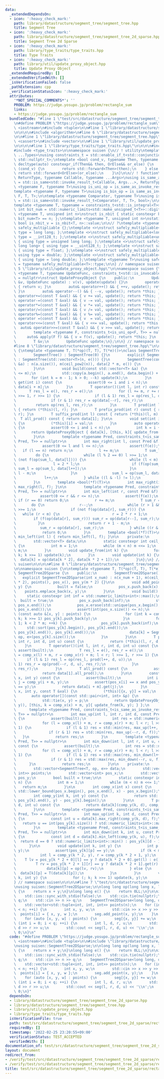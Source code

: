 ```yaml
---
data:
  _extendedDependsOn:
  - icon: ':heavy_check_mark:'
    path: library/datastructure/segment_tree/segment_tree.hpp
    title: Segment Tree
  - icon: ':heavy_check_mark:'
    path: library/datastructure/segment_tree/segment_tree_2d_sparse.hpp
    title: Segment Tree 2d Sparse
  - icon: ':heavy_check_mark:'
    path: library/type_traits/type_traits.hpp
    title: Type Traits
  - icon: ':heavy_check_mark:'
    path: library/util/update_proxy_object.hpp
    title: Update Proxy Object
  _extendedRequiredBy: []
  _extendedVerifiedWith: []
  _isVerificationFailed: false
  _pathExtension: cpp
  _verificationStatusIcon: ':heavy_check_mark:'
  attributes:
    '*NOT_SPECIAL_COMMENTS*': ''
    PROBLEM: https://judge.yosupo.jp/problem/rectangle_sum
    links:
    - https://judge.yosupo.jp/problem/rectangle_sum
  bundledCode: "#line 1 \"test/src/datastructure/segment_tree/segment_tree_2d_sparse/rectangle_sum.test.cpp\"\
    \n#define PROBLEM \"https://judge.yosupo.jp/problem/rectangle_sum\"\n\n#include\
    \ <iostream>\n#include <tuple>\n\n#line 1 \"library/datastructure/segment_tree/segment_tree_2d_sparse.hpp\"\
    \n\n\n\n#include <algorithm>\n#line 6 \"library/datastructure/segment_tree/segment_tree_2d_sparse.hpp\"\
    \n\n#line 1 \"library/datastructure/segment_tree/segment_tree.hpp\"\n\n\n\n#include\
    \ <cassert>\n#include <vector>\n\n#line 1 \"library/util/update_proxy_object.hpp\"\
    \n\n\n\n#line 1 \"library/type_traits/type_traits.hpp\"\n\n\n\n#include <limits>\n\
    #include <type_traits>\n\nnamespace suisen {\n// ! utility\ntemplate <typename\
    \ ...Types>\nusing constraints_t = std::enable_if_t<std::conjunction_v<Types...>,\
    \ std::nullptr_t>;\ntemplate <bool cond_v, typename Then, typename OrElse>\nconstexpr\
    \ decltype(auto) constexpr_if(Then&& then, OrElse&& or_else) {\n    if constexpr\
    \ (cond_v) {\n        return std::forward<Then>(then);\n    } else {\n       \
    \ return std::forward<OrElse>(or_else);\n    }\n}\n\n// ! function\ntemplate <typename\
    \ ReturnType, typename Callable, typename ...Args>\nusing is_same_as_invoke_result\
    \ = std::is_same<std::invoke_result_t<Callable, Args...>, ReturnType>;\ntemplate\
    \ <typename F, typename T>\nusing is_uni_op = is_same_as_invoke_result<T, F, T>;\n\
    template <typename F, typename T>\nusing is_bin_op = is_same_as_invoke_result<T,\
    \ F, T, T>;\n\ntemplate <typename Comparator, typename T>\nusing is_comparator\
    \ = std::is_same<std::invoke_result_t<Comparator, T, T>, bool>;\n\n// ! integral\n\
    template <typename T, typename = constraints_t<std::is_integral<T>>>\nconstexpr\
    \ int bit_num = std::numeric_limits<std::make_unsigned_t<T>>::digits;\ntemplate\
    \ <typename T, unsigned int n>\nstruct is_nbit { static constexpr bool value =\
    \ bit_num<T> == n; };\ntemplate <typename T, unsigned int n>\nstatic constexpr\
    \ bool is_nbit_v = is_nbit<T, n>::value;\n\n// ?\ntemplate <typename T>\nstruct\
    \ safely_multipliable {};\ntemplate <>\nstruct safely_multipliable<int> { using\
    \ type = long long; };\ntemplate <>\nstruct safely_multipliable<long long> { using\
    \ type = __int128_t; };\ntemplate <>\nstruct safely_multipliable<unsigned int>\
    \ { using type = unsigned long long; };\ntemplate <>\nstruct safely_multipliable<unsigned\
    \ long long> { using type = __uint128_t; };\ntemplate <>\nstruct safely_multipliable<float>\
    \ { using type = float; };\ntemplate <>\nstruct safely_multipliable<double> {\
    \ using type = double; };\ntemplate <>\nstruct safely_multipliable<long double>\
    \ { using type = long double; };\ntemplate <typename T>\nusing safely_multipliable_t\
    \ = typename safely_multipliable<T>::type;\n\n} // namespace suisen\n\n\n#line\
    \ 5 \"library/util/update_proxy_object.hpp\"\n\nnamespace suisen {\n\ntemplate\
    \ <typename T, typename UpdateFunc, constraints_t<std::is_invocable<UpdateFunc>>\
    \ = nullptr>\nstruct UpdateProxyObject {\n    public:\n        UpdateProxyObject(T\
    \ &v, UpdateFunc update) : v(v), update(update) {}\n        operator T() const\
    \ { return v; }\n        auto& operator++() && { ++v, update(); return *this;\
    \ }\n        auto& operator--() && { --v, update(); return *this; }\n        auto&\
    \ operator+=(const T &val) && { v += val, update(); return *this; }\n        auto&\
    \ operator-=(const T &val) && { v -= val, update(); return *this; }\n        auto&\
    \ operator*=(const T &val) && { v *= val, update(); return *this; }\n        auto&\
    \ operator/=(const T &val) && { v /= val, update(); return *this; }\n        auto&\
    \ operator%=(const T &val) && { v %= val, update(); return *this; }\n        auto&\
    \ operator =(const T &val) && { v  = val, update(); return *this; }\n        auto&\
    \ operator<<=(const T &val) && { v <<= val, update(); return *this; }\n      \
    \  auto& operator>>=(const T &val) && { v >>= val, update(); return *this; }\n\
    \        template <typename F, constraints_t<is_uni_op<F, T>> = nullptr>\n   \
    \     auto& apply(F f) && { v = f(v), update(); return *this; }\n    private:\n\
    \        T &v;\n        UpdateFunc update;\n};\n\n} // namespace suisen\n\n\n\
    #line 8 \"library/datastructure/segment_tree/segment_tree.hpp\"\n\nnamespace suisen\
    \ {\ntemplate <typename T, T(*op)(T, T), T(*e)()>\nclass SegmentTree {\n    public:\n\
    \        SegmentTree() : SegmentTree(0) {}\n        explicit SegmentTree(int n)\
    \ : SegmentTree(std::vector<T>(n, e())) {}\n        SegmentTree(const std::vector<T>\
    \ &a) : n(a.size()), m(ceil_pow2(n)), data(2 * m, e()) {\n            build(a);\n\
    \        }\n\n        void build(const std::vector<T> &a) {\n            assert(int(a.size())\
    \ <= m);\n            std::copy(a.begin(), a.end(), data.begin() + m);\n     \
    \       for (int k = m - 1; k > 0; --k) update(k);\n        }\n        const T&\
    \ get(int i) const {\n            assert(0 <= i and i < n);\n            return\
    \ data[i + m];\n        }\n        T operator()(int l, int r) const {\n      \
    \      T res_l = e(), res_r = e();\n            for (l += m, r += m; l < r; l\
    \ >>= 1, r >>= 1) {\n                if (l & 1) res_l = op(res_l, data[l++]);\n\
    \                if (r & 1) res_r = op(data[--r], res_r);\n            }\n   \
    \         return op(res_l, res_r);\n        }\n        T prod(int l, int r) const\
    \ { return (*this)(l, r); }\n        T prefix_prod(int r) const { return (*this)(0,\
    \ r); }\n        T suffix_prod(int l) const { return (*this)(l, m); }\n      \
    \  T all_prod() const { return data[1]; }\n\n        void set(int i, const T &val)\
    \ {\n            (*this)[i] = val;\n        }\n        auto operator[](int i)\
    \ {\n            assert(0 <= i and i < n);\n            int k = i + m;\n     \
    \       return UpdateProxyObject { data[k], [this, k]{ update_from(k); } };\n\
    \        }\n\n        template <typename Pred, constraints_t<is_same_as_invoke_result<bool,\
    \ Pred, T>> = nullptr>\n        int max_right(int l, const Pred &f) const {\n\
    \            assert(0 <= l and l <= n);\n            assert(f(e));\n         \
    \   if (l == n) return n;\n            l += m;\n            T sum_l = e;\n   \
    \         do {\n                while (l % 2 == 0) l >>= 1;\n                if\
    \ (not f(op(sum_l, data[l]))) {\n                    while (l < m) {\n       \
    \                 l = 2 * l;\n                        if (f(op(sum_l, data[l])))\
    \ sum_l = op(sum_l, data[l++]);\n                    }\n                    return\
    \ l - m;\n                }\n                sum_l = op(sum_l, data[l]);\n   \
    \             l++;\n            } while ((l & -l) != l);\n            return n;\n\
    \        }\n        template <bool(*f)(T)>\n        int max_right(int l) { return\
    \ max_right(l, f); }\n\n        template <typename Pred, constraints_t<is_same_as_invoke_result<bool,\
    \ Pred, T>> = nullptr>\n        int min_left(int r, const Pred &f) const {\n \
    \           assert(0 <= r && r <= n);\n            assert(f(e));\n           \
    \ if (r == 0) return 0;\n            r += m;\n            T sum_r = e;\n     \
    \       do {\n                r--;\n                while (r > 1 && (r % 2)) r\
    \ >>= 1;\n                if (not f(op(data[r], sum_r))) {\n                 \
    \   while (r < m) {\n                        r = 2 * r + 1;\n                \
    \        if (f(op(data[r], sum_r))) sum_r = op(data[r--], sum_r);\n          \
    \          }\n                    return r + 1 - m;\n                }\n     \
    \           sum_r = op(data[r], sum_r);\n            } while ((r & -r) != r);\n\
    \            return 0;\n        }\n        template <bool(*f)(T)>\n        int\
    \ min_left(int l) { return min_left(l, f); }\n\n    private:\n        int n, m;\n\
    \        std::vector<T> data;\n\n        static constexpr int ceil_pow2(int n)\
    \ {\n            int m = 1;\n            while (m < n) m <<= 1;\n            return\
    \ m;\n        }\n        void update_from(int k) {\n            for (k >>= 1;\
    \ k; k >>= 1) update(k);\n        }\n        void update(int k) {\n          \
    \  data[k] = op(data[k * 2], data[k * 2 + 1]);\n        }\n};\n} // namespace\
    \ suisen\n\n\n\n#line 8 \"library/datastructure/segment_tree/segment_tree_2d_sparse.hpp\"\
    \n\nnamespace suisen {\n\ntemplate <typename T, T(*op)(T, T), T(*e)()>\nclass\
    \ SegmentTree2DSparse {\n    public:\n        SegmentTree2DSparse() {}\n     \
    \   explicit SegmentTree2DSparse(int x_num) : n(x_num + 1), m(ceil_pow2(n)), data(m\
    \ * 2), points(), pos_x(), pos_y(m * 2) {}\n\n        void add_point(int x, int\
    \ y) {\n            built = false;\n            pos_x.push_back(x);\n        \
    \    points.emplace_back(x, y);\n        }\n\n        void build() {\n       \
    \     static constexpr int inf = std::numeric_limits<int>::max();\n          \
    \  built = true;\n            pos_x.push_back(inf);\n            std::sort(pos_x.begin(),\
    \ pos_x.end());\n            pos_x.erase(std::unique(pos_x.begin(), pos_x.end()),\
    \ pos_x.end());\n            assert(int(pos_x.size()) <= n);\n            for\
    \ (const auto &[x, y] : points) {\n                for (int k = comp_x(x) + m;\
    \ k; k >>= 1) pos_y[k].push_back(y);\n            }\n            for (int k =\
    \ 1; k < 2 * m; ++k) {\n                pos_y[k].push_back(inf);\n           \
    \     std::sort(pos_y[k].begin(), pos_y[k].end());\n                pos_y[k].erase(std::unique(pos_y[k].begin(),\
    \ pos_y[k].end()), pos_y[k].end());\n                data[k] = SegmentTree<T,\
    \ op, e>(pos_y[k].size());\n            }\n        }\n\n        T prod(int l,\
    \ int r, int d, int u) const {\n            return (*this)(l, r, d, u);\n    \
    \    }\n        T operator()(int l, int r, int d, int u) const {\n           \
    \ assert(built);\n            T res_l = e(), res_r = e();\n            for (l\
    \ = comp_x(l) + m, r = comp_x(r) + m; l < r; l >>= 1, r >>= 1) {\n           \
    \     if (l & 1) res_l = op(res_l, prod(l++, d, u));\n                if (r &\
    \ 1) res_r = op(prod(--r, d, u), res_r);\n            }\n            return op(res_l,\
    \ res_r);\n        }\n        T all_prod() const {\n            assert(built);\n\
    \            return data[1].all_prod();\n        }\n\n        const T& get(int\
    \ x, int y) const {\n            assert(built);\n            int i = comp_x(x),\
    \ j = comp_y(i + m, y);\n            assert(pos_x[i] == x and pos_y[i + m][j]\
    \ == y);\n            return data[i + m].get(j);\n        }\n        void set(int\
    \ x, int y, const T &val) {\n            (*this)[{x, y}] = val;\n        }\n \
    \       auto operator[](const std::pair<int, int> &p) {\n            int x, y;\n\
    \            std::tie(x, y) = p;\n            return UpdateProxyObject { const_cast<T&>(get(x,\
    \ y)), [this, k = comp_x(x) + m, y]{ update_from(k, y); } };\n        }\n\n  \
    \      template <typename Pred, constraints_t<is_same_as_invoke_result<bool, Pred,\
    \ T>> = nullptr>\n        int max_up(int l, int r, int d, const Pred &f) const\
    \ {\n            assert(built);\n            int res = std::numeric_limits<int>::max();\n\
    \            for (l = comp_x(l) + m, r = comp_x(r) + m; l < r; l >>= 1, r >>=\
    \ 1) {\n                if (l & 1) res = std::min(res, max_up(l++, d, f));\n \
    \               if (r & 1) res = std::min(res, max_up(--r, d, f));\n         \
    \   }\n            return res;\n        }\n        template <typename Pred, constraints_t<is_same_as_invoke_result<bool,\
    \ Pred, T>> = nullptr>\n        int min_down(int l, int r, int u, const Pred &f)\
    \ const {\n            assert(built);\n            int res = std::numeric_limits<int>::min();\n\
    \            for (l = comp_x(l) + m, r = comp_x(r) + m; l < r; l >>= 1, r >>=\
    \ 1) {\n                if (l & 1) res = std::max(res, min_down(l++, u, f));\n\
    \                if (r & 1) res = std::max(res, min_down(--r, u, f));\n      \
    \      }\n            return res;\n        }\n\n    private:\n        int n, m;\n\
    \        std::vector<SegmentTree<T, op, e>> data;\n        std::vector<std::pair<int,\
    \ int>> points;\n        std::vector<int> pos_x;\n        std::vector<std::vector<int>>\
    \ pos_y;\n        bool built = true;\n\n        static constexpr int ceil_pow2(int\
    \ n) {\n            int m = 1;\n            while (m < n) m <<= 1;\n         \
    \   return m;\n        }\n\n        int comp_x(int x) const {\n            return\
    \ std::lower_bound(pos_x.begin(), pos_x.end(), x) - pos_x.begin();\n        }\n\
    \        int comp_y(int k, int y) const {\n            return std::lower_bound(pos_y[k].begin(),\
    \ pos_y[k].end(), y) - pos_y[k].begin();\n        }\n\n        T prod(int k, int\
    \ d, int u) const {\n            return data[k](comp_y(k, d), comp_y(k, u));\n\
    \        }\n\n        template <typename Pred, constraints_t<is_same_as_invoke_result<bool,\
    \ Pred, T>> = nullptr>\n        int max_up(int k, int d, const Pred &f) const\
    \ {\n            const int u = data[k].max_right(comp_y(k, d), f);\n         \
    \   return u == int(pos_y[k].size()) ? std::numeric_limits<int>::max() : pos_y[k][u];\n\
    \        }\n        template <typename Pred, constraints_t<is_same_as_invoke_result<bool,\
    \ Pred, T>> = nullptr>\n        int min_down(int k, int u, const Pred &f) const\
    \ {\n            const int d = data[k].min_left(comp_y(k, u), f);\n          \
    \  return d == 0 ? std::numeric_limits<int>::min() : pos_y[k][d - 1] + 1;\n  \
    \      }\n\n        void update(int k, int y) {\n            int p = comp_y(k,\
    \ y);\n            assert(pos_y[k][p] == y);\n            if (k < m) {\n     \
    \           int l = comp_y(k * 2, y), r = comp_y(k * 2 + 1, y);\n            \
    \    T lv = pos_y[k * 2 + 0][l] == y ? data[k * 2 + 0].get(l) : e();\n       \
    \         T rv = pos_y[k * 2 + 1][r] == y ? data[k * 2 + 1].get(r) : e();\n  \
    \              data[k][p] = op(lv, rv);\n            } else {\n              \
    \  data[k][p] = T(data[k][p]);\n            }\n        }\n        void update_from(int\
    \ k, int y) {\n            for (; k; k >>= 1) update(k, y);\n        }\n};\n\n\
    } // namespace suisen\n\n\n\n#line 7 \"test/src/datastructure/segment_tree/segment_tree_2d_sparse/rectangle_sum.test.cpp\"\
    \nusing suisen::SegmentTree2DSparse;\n\nlong long op(long long x, long long y)\
    \ {\n    return x + y;\n}\nlong long e() {\n    return 0LL;\n}\n\nint main() {\n\
    \    std::ios::sync_with_stdio(false);\n    std::cin.tie(nullptr);\n    int n,\
    \ q;\n    std::cin >> n >> q;\n    SegmentTree2DSparse<long long, op, e> seg(n);\n\
    \    std::vector<std::tuple<int, int, int>> points(n);\n    for (int i = 0; i\
    \ < n; ++i) {\n        int x, y, w;\n        std::cin >> x >> y >> w;\n      \
    \  points[i] = { x, y, w };\n        seg.add_point(x, y);\n    }\n    seg.build();\n\
    \    for (auto [x, y, w] : points) {\n        seg[{x, y}] += w;\n    }\n    for\
    \ (int i = 0; i < q; ++i) {\n        int l, d, r, u;\n        std::cin >> l >>\
    \ d >> r >> u;\n        std::cout << seg(l, r, d, u) << '\\n';\n    }\n    return\
    \ 0;\n}\n"
  code: "#define PROBLEM \"https://judge.yosupo.jp/problem/rectangle_sum\"\n\n#include\
    \ <iostream>\n#include <tuple>\n\n#include \"library/datastructure/segment_tree/segment_tree_2d_sparse.hpp\"\
    \nusing suisen::SegmentTree2DSparse;\n\nlong long op(long long x, long long y)\
    \ {\n    return x + y;\n}\nlong long e() {\n    return 0LL;\n}\n\nint main() {\n\
    \    std::ios::sync_with_stdio(false);\n    std::cin.tie(nullptr);\n    int n,\
    \ q;\n    std::cin >> n >> q;\n    SegmentTree2DSparse<long long, op, e> seg(n);\n\
    \    std::vector<std::tuple<int, int, int>> points(n);\n    for (int i = 0; i\
    \ < n; ++i) {\n        int x, y, w;\n        std::cin >> x >> y >> w;\n      \
    \  points[i] = { x, y, w };\n        seg.add_point(x, y);\n    }\n    seg.build();\n\
    \    for (auto [x, y, w] : points) {\n        seg[{x, y}] += w;\n    }\n    for\
    \ (int i = 0; i < q; ++i) {\n        int l, d, r, u;\n        std::cin >> l >>\
    \ d >> r >> u;\n        std::cout << seg(l, r, d, u) << '\\n';\n    }\n    return\
    \ 0;\n}"
  dependsOn:
  - library/datastructure/segment_tree/segment_tree_2d_sparse.hpp
  - library/datastructure/segment_tree/segment_tree.hpp
  - library/util/update_proxy_object.hpp
  - library/type_traits/type_traits.hpp
  isVerificationFile: true
  path: test/src/datastructure/segment_tree/segment_tree_2d_sparse/rectangle_sum.test.cpp
  requiredBy: []
  timestamp: '2022-02-25 23:20:55+09:00'
  verificationStatus: TEST_ACCEPTED
  verifiedWith: []
documentation_of: test/src/datastructure/segment_tree/segment_tree_2d_sparse/rectangle_sum.test.cpp
layout: document
redirect_from:
- /verify/test/src/datastructure/segment_tree/segment_tree_2d_sparse/rectangle_sum.test.cpp
- /verify/test/src/datastructure/segment_tree/segment_tree_2d_sparse/rectangle_sum.test.cpp.html
title: test/src/datastructure/segment_tree/segment_tree_2d_sparse/rectangle_sum.test.cpp
---
```

